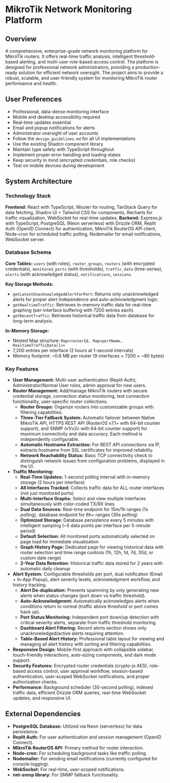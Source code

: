 # MikroTik Network Monitoring Platform

## Overview
A comprehensive, enterprise-grade network monitoring platform for MikroTik routers. It offers real-time traffic analysis, intelligent threshold-based alerting, and multi-user role-based access control. The platform is designed for professional network administrators, providing a production-ready solution for efficient network oversight. The project aims to provide a robust, scalable, and user-friendly system for monitoring MikroTik router performance and health.

## User Preferences
- Professional, data-dense monitoring interface
- Mobile and desktop accessibility required
- Real-time updates essential
- Email and popup notifications for alerts
- Administrator oversight of user accounts
- Follow the `design_guidelines.md` for all UI implementations
- Use the existing Shadcn component library
- Maintain type safety with TypeScript throughout
- Implement proper error handling and loading states
- Keep security in mind (encrypted credentials, role checks)
- Test on mobile devices during development

## System Architecture

### Technology Stack
**Frontend:** React with TypeScript, Wouter for routing, TanStack Query for data fetching, Shadcn UI + Tailwind CSS for components, Recharts for traffic visualization, WebSocket for real-time updates.
**Backend:** Express.js with TypeScript, PostgreSQL (Neon serverless) with Drizzle ORM, Replit Auth (OpenID Connect) for authentication, MikroTik RouterOS API client, Node-cron for scheduled traffic polling, Nodemailer for email notifications, WebSocket server.

### Database Schema
**Core Tables:** `users` (with roles), `router_groups`, `routers` (with encrypted credentials), `monitored_ports` (with thresholds), `traffic_data` (time-series), `alerts` (with acknowledged status), `notifications`, `sessions`.

**Key Storage Methods:**
- `getLatestUnacknowledgedAlertForPort`: Returns only unacknowledged alerts for proper alert independence and auto-acknowledgment logic.
- `getRealtimeTraffic`: Retrieves in-memory traffic data for real-time graphing (per-interface buffering with 7200 entries each).
- `getRecentTraffic`: Retrieves historical traffic data from database for long-term analysis.

**In-Memory Storage:**
- Nested Map structure: `Map<routerId, Map<portName, RealtimeTrafficData[]>>`
- 7,200 entries per interface (2 hours at 1-second intervals)
- Memory footprint: ~0.6 MB per router (9 interfaces × 7200 × ~80 bytes)

### Key Features
-   **User Management:** Multi-user authentication (Replit Auth), Administrator/Normal User roles, admin approval for new users.
-   **Router Management:** Add/manage MikroTik routers with secure credential storage, connection status monitoring, test connection functionality, user-specific router collections.
    -   **Router Groups:** Organize routers into customizable groups with filtering capabilities.
    -   **Three-Tier Fallback System:** Automatic failover between Native MikroTik API, HTTPS REST API (RouterOS v7.1+ with 64-bit counter support), and SNMP (v1/v2c with 64-bit counter support) for maximum connectivity and data accuracy. Each method is independently configurable.
    -   **Automatic Hostname Extraction:** For REST API connections via IP, extracts hostname from SSL certificates for improved reliability.
    -   **Network Reachability Status:** Basic TCP connectivity check to distinguish network issues from configuration problems, displayed in the UI.
-   **Traffic Monitoring:** 
    -   **Real-Time Updates:** 1-second polling interval with in-memory storage (2 hours per interface)
    -   **All Interfaces Tracked:** Collects traffic data for ALL router interfaces (not just monitored ports)
    -   **Multi-Interface Graphs:** Select and view multiple interfaces simultaneously with color-coded TX/RX lines
    -   **Dual Data Sources:** Real-time endpoint for 15m/1h ranges (1s polling), database endpoint for 6h+ ranges (30s polling)
    -   **Optimized Storage:** Database persistence every 5 minutes with intelligent sampling (~5 data points per interface per 5-minute period)
    -   **Default Selection:** All monitored ports automatically selected on page load for immediate visualization
    -   **Graph History Page:** Dedicated page for viewing historical data with router selection and time range controls (1h, 12h, 1d, 7d, 30d, or custom date range)
    -   **2-Year Data Retention:** Historical traffic data stored for 2 years with automatic daily cleanup
-   **Alert System:** Configurable thresholds per port, dual notification (Email + In-App Popup), alert severity levels, acknowledgment workflow, and history tracking.
    -   **Alert De-duplication:** Prevents spamming by only generating new alerts when status changes (port down vs traffic threshold).
    -   **Auto-Acknowledgment:** Automatically acknowledges alerts when conditions return to normal (traffic above threshold or port comes back up).
    -   **Port Status Monitoring:** Independent port down/up detection with critical severity alerts, separate from traffic threshold monitoring.
    -   **Dashboard Alert Filtering:** Recent alerts section shows only unacknowledged/active alerts requiring attention.
    -   **Table-Based Alert History:** Professional table layout for viewing and managing all alert history with sorting and filtering capabilities.
-   **Responsive Design:** Mobile-first approach with collapsible sidebar, touch-friendly interactions, auto-sizing components, and dark mode support.
-   **Security Features:** Encrypted router credentials (crypto-js AES), role-based access control, user approval workflow, session-based authentication, user-scoped WebSocket notifications, and proper authorization checks.
-   **Performance:** Background scheduler (30-second polling), indexed traffic data, efficient Drizzle ORM queries, real-time WebSocket updates, and responsive UI.

## External Dependencies
-   **PostgreSQL Database:** Utilized via Neon (serverless) for data persistence.
-   **Replit Auth:** For user authentication and session management (OpenID Connect).
-   **MikroTik RouterOS API:** Primary method for router interaction.
-   **Node-cron:** For scheduling background tasks like traffic polling.
-   **Nodemailer:** For sending email notifications (currently configured for console logging).
-   **WebSocket:** For real-time, user-scoped notifications.
-   **net-snmp library:** For SNMP fallback functionality.